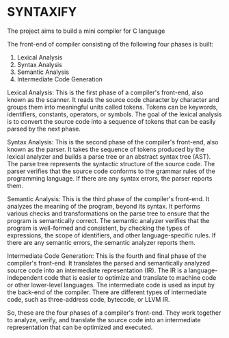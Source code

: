 # SYNTAXIFY
The project aims to build a mini compiler for C language


The front-end of compiler consisting of the following four phases is built:
1) Lexical Analysis
2) Syntax Analysis
3) Semantic Analysis
4) Intermediate Code Generation

Lexical Analysis: This is the first phase of a compiler's front-end, also known as the scanner. It reads the source code character by character and groups them into meaningful units called tokens. Tokens can be keywords, identifiers, constants, operators, or symbols. The goal of the lexical analysis is to convert the source code into a sequence of tokens that can be easily parsed by the next phase.

Syntax Analysis: This is the second phase of the compiler's front-end, also known as the parser. It takes the sequence of tokens produced by the lexical analyzer and builds a parse tree or an abstract syntax tree (AST). The parse tree represents the syntactic structure of the source code. The parser verifies that the source code conforms to the grammar rules of the programming language. If there are any syntax errors, the parser reports them.

Semantic Analysis: This is the third phase of the compiler's front-end. It analyzes the meaning of the program, beyond its syntax. It performs various checks and transformations on the parse tree to ensure that the program is semantically correct. The semantic analyzer verifies that the program is well-formed and consistent, by checking the types of expressions, the scope of identifiers, and other language-specific rules. If there are any semantic errors, the semantic analyzer reports them.

Intermediate Code Generation: This is the fourth and final phase of the compiler's front-end. It translates the parsed and semantically analyzed source code into an intermediate representation (IR). The IR is a language-independent code that is easier to optimize and translate to machine code or other lower-level languages. The intermediate code is used as input by the back-end of the compiler. There are different types of intermediate code, such as three-address code, bytecode, or LLVM IR.

So, these are the four phases of a compiler's front-end. They work together to analyze, verify, and translate the source code into an intermediate representation that can be optimized and executed.